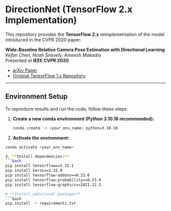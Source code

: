 # DirectionNet (TensorFlow 2.x Implementation)

This repository provides the **TensorFlow 2.x** reimplementation of the model introduced in the CVPR 2020 paper:

**Wide-Baseline Relative Camera Pose Estimation with Directional Learning**  
*Kefan Chen, Noah Snavely, Ameesh Makadia*  
Presented at **IEEE CVPR 2020**

- [arXiv Paper](https://arxiv.org/abs/2106.03336)  
- [Original TensorFlow 1.x Repository](https://github.com/arthurchen0518/DirectionNet.git)  

---

## Environment Setup

To reproduce results and run the code, follow these steps:

1. **Create a new conda environment (Python 3.10.18 recommended):**
   ```bash
   conda create -n <your_env_name> python=3.10.18
2.	**Activate the environment:**
   ```bash
   conda activate <your_env_name>

3. **Install dependencies:**
   ```bash
   pip install tensorflow==2.15.1
   pip install keras==2.15.0
   pip install tensorflow-addons==0.23.0
   pip install tensorflow-probability==0.23.0
   pip install tensorflow-graphics==2021.12.3

# **Install additional packages**
   ```bash
   pip install -r requirements.txt


